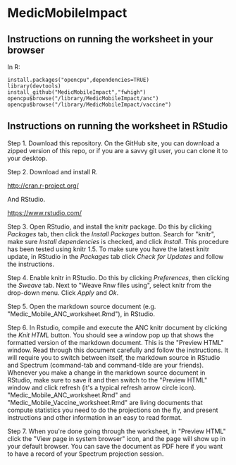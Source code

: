 MedicMobileImpact
=================

## Instructions on running the worksheet in your browser

In R:

    install.packages("opencpu",dependencies=TRUE)
    library(devtools)
    install_github("MedicMobileImpact","fwhigh")
    opencpu$browse("/library/MedicMobileImpact/anc")
    opencpu$browse("/library/MedicMobileImpact/vaccine")
    
## Instructions on running the worksheet in RStudio

 Step 1.  Download this repository.  On the GitHub site, you can download a zipped version of this repo, or if you are a savvy git user, you can clone it to your desktop.

 Step 2.  Download and install R.
 
 http://cran.r-project.org/
 
 And RStudio.

https://www.rstudio.com/

 Step 3.  Open RStudio, and install the knitr package.  Do this by clicking _Packages_ tab, then click the _Install Packages_ button.  Search for "knitr", make sure _Install dependencies_ is checked, and click _Install_.  This procedure has been tested using knitr 1.5.  To make sure you have the latest knitr update, in RStudio in the _Packages_ tab click _Check for Updates_ and follow the instructions.

 Step 4.  Enable knitr in RStudio.  Do this by clicking _Preferences_, then clicking the _Sweave_ tab.  Next to "Weave Rnw files using", select knitr from the drop-down menu.  Click _Apply_ and _Ok_.

 Step 5.  Open the markdown source document (e.g. "Medic_Mobile_ANC_worksheet.Rmd"), in RStudio.

 Step 6.  In Rstudio, compile and execute the ANC knitr document by clicking the _Knit HTML_ button.  You should see a window pop up that shows the formatted version of the markdown document.  This is the "Preview HTML" window.  Read through this document carefully and follow the instructions.  It will require you to switch between itself, the markdown source in RStudio and Spectrum (command-tab and command-tilde are your friends).  Whenever you make a change in the markdown source document in RStudio, make sure to save it and then switch to the "Preview HTML" window and click refresh (it's a typical refresh arrow circle icon).  "Medic_Mobile_ANC_worksheet.Rmd" and "Medic_Mobile_Vaccine_worksheet.Rmd" are living documents that compute statistics you need to do the projections on the fly, and present instructions and other information in an easy to read format.

 Step 7.  When you're done going through the worksheet, in "Preview HTML" click the "View page in system browser" icon, and the page will show up in your default browser.   You can save the document as PDF here if you want to have a record of your Spectrum projection session.
 
